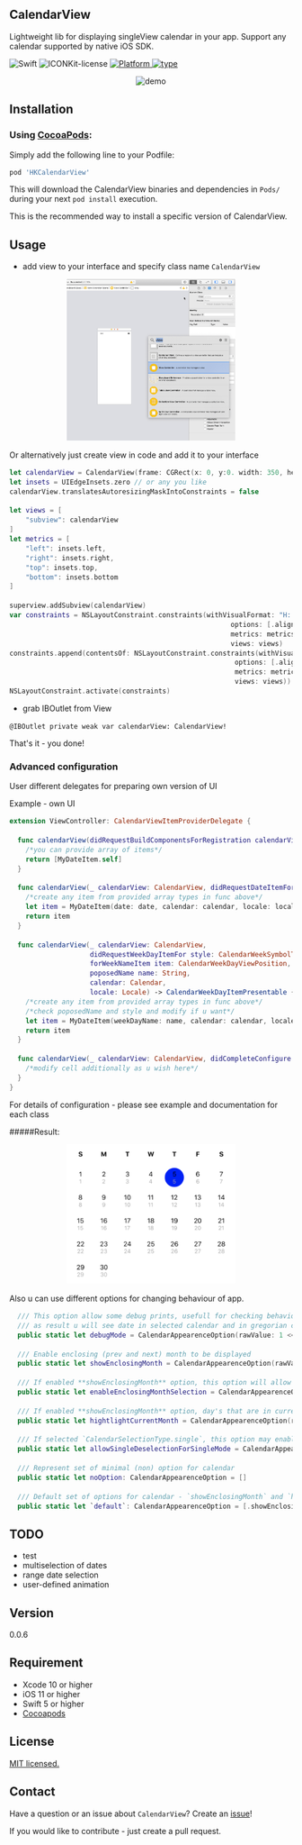 ## CalendarView


Lightweight lib for displaying singleView calendar in your app.
Support any calendar supported by native iOS SDK.

<p align="left">
  <img alt="Swift" src="https://img.shields.io/badge/Swift-5-orange.svg">
  <img alt="ICONKit-license" src="https://img.shields.io/badge/license-MIT-green">
  </a>
  <a href="https://github.com/icon-project/ICONKit" target="_blank">
    <img alt="Platform" src="https://img.shields.io/badge/platform-iOS-green">
  </a>
    <a href="https://github.com/icon-project/ICONKit" target="_blank">
    <img alt="type" src="https://img.shields.io/badge/status-beta-blue">
  </a>
</p>

<p align="center">
  <img alt="demo" src="./blobs/demoCalendar.gif" width="300">
</p>


## Installation

### Using [CocoaPods](https://cocoapods.org):

Simply add the following line to your Podfile:

```ruby
pod 'HKCalendarView'
```

This will download the CalendarView binaries and dependencies in `Pods/` during your next
`pod install` execution.

This is the recommended way to install a specific version of CalendarView.


## Usage

* add view to your interface and specify class name `CalendarView`


<p align="center">
  <img alt="demo" src="./blobs/addView.gif" width="300">
</p>

Or alternatively just create view in code and add it to your interface

``` swift
let calendarView = CalendarView(frame: CGRect(x: 0, y:0. width: 350, height: 350)
let insets = UIEdgeInsets.zero // or any you like
calendarView.translatesAutoresizingMaskIntoConstraints = false

let views = [
	"subview": calendarView
]
let metrics = [
	"left": insets.left,
	"right": insets.right,
	"top": insets.top,
	"bottom": insets.bottom
]

superview.addSubview(calendarView)
var constraints = NSLayoutConstraint.constraints(withVisualFormat: "H:|-left-[subview]-right-|",
                                                       options: [.alignAllLeading, .alignAllTrailing],
                                                       metrics: metrics,
                                                       views: views)
constraints.append(contentsOf: NSLayoutConstraint.constraints(withVisualFormat: "V:|-top-[subview]-bottom-|",
	                                                    options: [.alignAllTop, .alignAllBottom],
	                                                    metrics: metrics,
	                                                    views: views))
NSLayoutConstraint.activate(constraints)

```

* grab IBOutlet from View

`@IBOutlet private weak var calendarView: CalendarView!`

That's it - you done!

### Advanced configuration

User different delegates for preparing own version of UI

Example - own UI

``` swift
extension ViewController: CalendarViewItemProviderDelegate {

  func calendarView(didRequestBuildComponentsForRegistration calendarView: CalendarView) -> [CalendarItemPresentable.Type] {
    /*you can provide array of items*/
    return [MyDateItem.self]
  }

  func calendarView(_ calendarView: CalendarView, didRequestDateItemFor date: Date, calendar: Calendar, locale: Locale) -> CalendarDateItemPresentable {
    /*create any item from provided array types in func above*/
    let item = MyDateItem(date: date, calendar: calendar, locale: locale)
    return item
  }

  func calendarView(_ calendarView: CalendarView,
                    didRequestWeekDayItemFor style: CalendarWeekSymbolType,
                    forWeekNameItem item: CalendarWeekDayViewPosition,
                    poposedName name: String,
                    calendar: Calendar,
                    locale: Locale) -> CalendarWeekDayItemPresentable {
    /*create any item from provided array types in func above*/
    /*check poposedName and style and modify if u want*/
    let item = MyDateItem(weekDayName: name, calendar: calendar, locale: locale)
    return item
  }

  func calendarView(_ calendarView: CalendarView, didCompleteConfigure cell: CalendarItemConfigurable, for buildItem: CalendarItemPresentable) {
    /*modify cell additionally as u wish here*/
  }
}
```

For details of configuration - please see example and documentation for each class

#####Result:

<p align="center">
  <img alt="demo" src="./blobs/1.png" width="300">
</p>

Also u can use different options for changing behaviour of app.

``` swift
  /// This option allow some debug prints, usefull for checking behaviour of different calendar
  /// as result u will see date in selected calendar and in gregorian calendar in same line
  public static let debugMode = CalendarAppearenceOption(rawValue: 1 << 0)

  /// Enable enclosing (prev and next) month to be displayed
  public static let showEnclosingMonth = CalendarAppearenceOption(rawValue: 1 << 1)

  /// If enabled **showEnclosingMonth** option, this option will allow date selection for non selected month
  public static let enableEnclosingMonthSelection = CalendarAppearenceOption(rawValue: 1 << 2)

  /// If enabled **showEnclosingMonth** option, day's that are in current month will be hightlighted
  public static let hightlightCurrentMonth = CalendarAppearenceOption(rawValue: 1 << 3)

  /// If selected `CalendarSelectionType.single`, this option may enable deselect already selected item
  public static let allowSingleDeselectionForSingleMode = CalendarAppearenceOption(rawValue: 1 << 4)

  /// Represent set of minimal (non) option for calendar
  public static let noOption: CalendarAppearenceOption = []

  /// Default set of options for calendar - `showEnclosingMonth` and `hightlightCurrentMonth`
  public static let `default`: CalendarAppearenceOption = [.showEnclosingMonth, .hightlightCurrentMonth, .debugMode]

```

## TODO

- test
- multiselection of dates
- range date selection
- user-defined animation


## Version

0.0.6

## Requirement

- Xcode 10 or higher
- iOS 11 or higher
- Swift 5 or higher
- [Cocoapods](https://cocoapods.org)

## License

[MIT licensed.](LICENSE)

## Contact

Have a question or an issue about `CalendarView`? Create an [issue](https://github.com/kirillgorbushko/CalendarView/issues/new)!

If you would like to contribute - just create a pull request.
